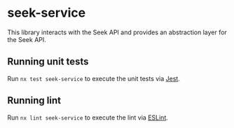 # seek-service

This library interacts with the Seek API and provides an abstraction layer for the Seek API.

## Running unit tests

Run `nx test seek-service` to execute the unit tests via [Jest](https://jestjs.io).

## Running lint

Run `nx lint seek-service` to execute the lint via [ESLint](https://eslint.org/).
